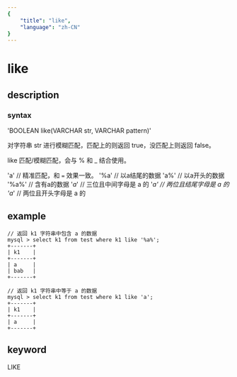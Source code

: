 ```yaml
---
{
    "title": "like",
    "language": "zh-CN"
}
---
```


<!-- 
Licensed to the Apache Software Foundation (ASF) under one
or more contributor license agreements.  See the NOTICE file
distributed with this work for additional information
regarding copyright ownership.  The ASF licenses this file
to you under the Apache License, Version 2.0 (the
"License"); you may not use this file except in compliance
with the License.  You may obtain a copy of the License at

  http://www.apache.org/licenses/LICENSE-2.0

Unless required by applicable law or agreed to in writing,
software distributed under the License is distributed on an
"AS IS" BASIS, WITHOUT WARRANTIES OR CONDITIONS OF ANY
KIND, either express or implied.  See the License for the
specific language governing permissions and limitations
under the License.
-->

# like
## description
### syntax

'BOOLEAN like(VARCHAR str, VARCHAR pattern)'

对字符串 str 进行模糊匹配，匹配上的则返回 true，没匹配上则返回 false。

like 匹配/模糊匹配，会与 % 和 _ 结合使用。

'a'      // 精准匹配，和 `=` 效果一致。
'%a'     // 以a结尾的数据
'a%'     // 以a开头的数据
'%a%'    // 含有a的数据
'_a_'    // 三位且中间字母是 a 的
'_a'     // 两位且结尾字母是 a 的
'a_'     // 两位且开头字母是 a 的

## example

```
// 返回 k1 字符串中包含 a 的数据
mysql > select k1 from test where k1 like '%a%';
+-------+
| k1    |
+-------+
| a     |
| bab   |
+-------+

// 返回 k1 字符串中等于 a 的数据
mysql > select k1 from test where k1 like 'a';
+-------+
| k1    |
+-------+
| a     |
+-------+
```

## keyword
LIKE
